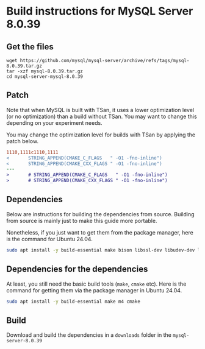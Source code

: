 # Build instructions for MySQL Server 8.0.39

## Get the files

```
wget https://github.com/mysql/mysql-server/archive/refs/tags/mysql-8.0.39.tar.gz
tar -xzf mysql-8.0.39.tar.gz
cd mysql-server-mysql-8.0.39
```

## Patch

Note that when MySQL is built with TSan, it uses a lower optimization level (or no optimization) than a build without TSan.
You may want to change this depending on your experiment needs.

You may change the optimization level for builds with TSan by applying the patch below.

```diff
1110,1111c1110,1111
<       STRING_APPEND(CMAKE_C_FLAGS   " -O1 -fno-inline")
<       STRING_APPEND(CMAKE_CXX_FLAGS " -O1 -fno-inline")
---
>       # STRING_APPEND(CMAKE_C_FLAGS   " -O1 -fno-inline")
>       # STRING_APPEND(CMAKE_CXX_FLAGS " -O1 -fno-inline")
```

## Dependencies

Below are instructions for building the dependencies from source. Building from source is mainly just to make this guide more portable.

Nonetheless, if you just want to get them from the package manager, here is the command for Ubuntu 24.04.

```sh
sudo apt install -y build-essential make bison libssl-dev libudev-dev libtirpc-dev pkg-config
```

## Dependencies for the dependencies

At least, you still need the basic build tools (`make`, `cmake` etc). Here is the command for getting them via the package manager in Ubuntu 24.04.

```sh
sudo apt install -y build-essential make m4 cmake
```

## Build

Download and build the dependencies in a `downloads` folder in the `mysql-server-8.0.39`

